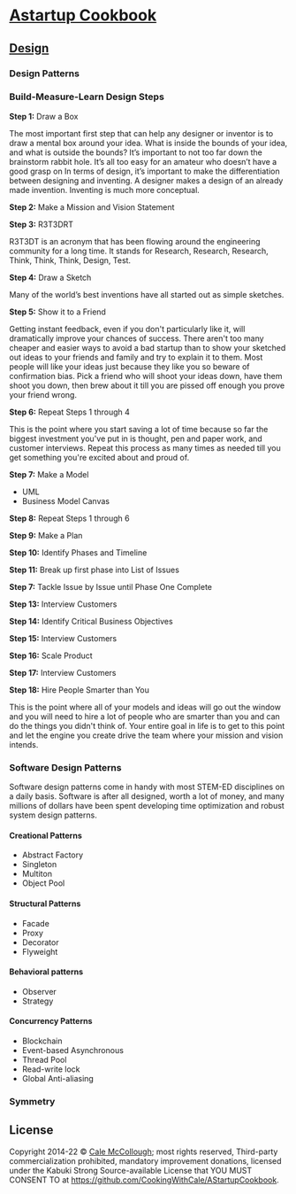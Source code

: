 # [Astartup Cookbook](../)

## [Design](./)

### Design Patterns

### Build-Measure-Learn Design Steps

**Step 1:** Draw a Box

The most important first step that can help any designer or inventor is to draw a mental box around your idea. What is inside the bounds of your idea, and what is outside the bounds? It’s important to not too far down the brainstorm rabbit hole. It’s all too easy for an amateur who doesn’t have a good grasp on
In terms of design, it’s important to make the differentiation between designing and inventing. A designer makes a design of an already made invention. Inventing is much more conceptual.

**Step 2:** Make a Mission and Vision Statement

**Step 3:** R3T3DRT

R3T3DT is an acronym that has been flowing around the engineering community for a long time. It stands for Research, Research, Research, Think, Think, Think, Design, Test.

**Step 4:** Draw a Sketch

Many of the world’s best inventions have all started out as simple sketches.

**Step 5:** Show it to a Friend

Getting instant feedback, even if you don't particularly like it, will dramatically improve your chances of success. There aren't too many cheaper and easier ways to avoid a bad startup than to show your sketched out ideas to your friends and family and try to explain it to them. Most people will like your ideas just because they like you so beware of confirmation bias. Pick a friend who will shoot your ideas down, have them shoot you down, then brew about it till you are pissed off enough you prove your friend wrong.

**Step 6:** Repeat Steps 1 through 4

This is the point where you start saving a lot of time because so far the biggest investment you've put in is thought, pen and paper work, and customer interviews. Repeat this process as many times as needed till you get something you're excited about and proud of.

**Step 7:** Make a Model

* UML
* Business Model Canvas

**Step 8:** Repeat Steps 1 through 6

**Step 9:** Make a Plan

**Step 10:** Identify Phases and Timeline

**Step 11:** Break up first phase into List of Issues

**Step 7:** Tackle Issue by Issue until Phase One Complete

**Step 13:** Interview Customers

**Step 14:** Identify Critical Business Objectives

**Step 15:** Interview Customers

**Step 16:** Scale Product

**Step 17:** Interview Customers

**Step 18:** Hire People Smarter than You

This is the point where all of your models and ideas will go out the window and you will need to hire a lot of people who are smarter than you and can do the things you didn't think of. Your entire goal in life is to get to this point and let the engine you create drive the team where your mission and vision intends.

### Software Design Patterns

Software design patterns come in handy with most STEM-ED disciplines on a daily basis. Software is after all designed, worth a lot of money, and many millions of dollars have been spent developing time optimization and robust system design patterns.

#### Creational Patterns

* Abstract Factory
* Singleton
* Multiton
* Object Pool

#### Structural Patterns

* Facade
* Proxy
* Decorator
* Flyweight

#### Behavioral patterns

* Observer
* Strategy

#### Concurrency Patterns

* Blockchain
* Event-based Asynchronous
* Thread Pool
* Read-write lock
* Global Anti-aliasing

### Symmetry

## License

Copyright 2014-22 © [Cale McCollough](https://cookingwithcale.org); most rights reserved, Third-party commercialization prohibited, mandatory improvement donations, licensed under the Kabuki Strong Source-available License that YOU MUST CONSENT TO at <https://github.com/CookingWithCale/AStartupCookbook>.
